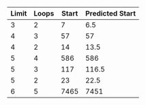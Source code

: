 |Limit |Loops|Start|Predicted Start|
|------|-----|-----|---------------|
|3     |2    |    7|            6.5|
|4     |3    |   57|             57|
|4     |2    |   14|           13.5|
|5     |4    |  586|            586|
|5     |3    |  117|          116.5|
|5     |2    |   23|           22.5|
|6     |5    | 7465|           7451|  
